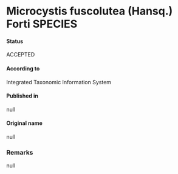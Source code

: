 # Microcystis fuscolutea (Hansq.) Forti SPECIES

#### Status
ACCEPTED

#### According to
Integrated Taxonomic Information System

#### Published in
null

#### Original name
null

### Remarks
null